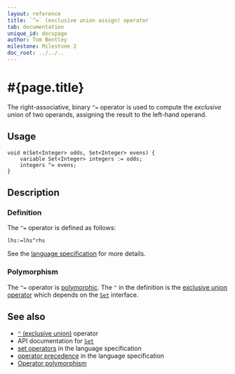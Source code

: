 ```yaml
---
layout: reference
title: `^=` (exclusive union assign) operator
tab: documentation
unique_id: docspage
author: Tom Bentley
milestone: Milestone 2
doc_root: ../../..
---
```


# #{page.title}

The right-associative, binary `^=` operator is used to compute the 
*exclusive union* of two operands, assigning the result to the left-hand 
operand.

## Usage 

    void m(Set<Integer> odds, Set<Integer> evens) {
        variable Set<Integer> integers := odds;
        integers ^= evens;
    }

## Description

### Definition

The `^=` operator is defined as follows:

<!-- no-check -->
    lhs:=lhs^rhs

See the [language specification](#{page.doc_root}/#{site.urls.spec_relative}#sets) for 
more details.

### Polymorphism

The `^=` operator is [polymorphic](#{page.doc_root}/reference/operator/operator-polymorphism). 
The `^` in the definition is the [exclusive union operator](../exclusive-union) which depends on the 
[`Set`](#{page.doc_root}/api/ceylon/language/interface_Set.html) interface.

## See also

* [`^` (exclusive union)](../exclusive-union) operator
* API documentation for [`Set`](#{page.doc_root}/api/ceylon/language/interface_Set.html)
* [set operators](#{page.doc_root}/#{site.urls.spec_relative}#sets) in the 
  language specification
* [operator precedence](#{page.doc_root}/#{site.urls.spec_relative}#operatorprecedence) in the 
  language specification
* [Operator polymorphism](#{page.doc_root}/tour/language-module/#operator_polymorphism) 

